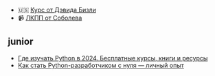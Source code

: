 - 🇺🇸 [Курс от Дэвида Бизли](https://github.com/dabeaz-course/python-mastery)
- 📹 [ЛКПП от Соболева](https://www.youtube.com/watch?v=sS5SFcqGp6M)

## junior

- [Где изучать Python в 2024. Бесплатные курсы, книги и ресурсы](https://habr.com/ru/articles/794078/)
- [Как стать Python-разработчиком с нуля — личный опыт](https://habr.com/ru/articles/724844/)
